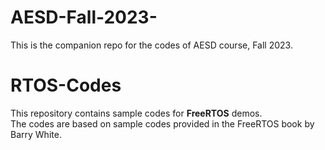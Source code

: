 # AESD-Fall-2023-
This is the companion repo for the codes of AESD course, Fall 2023.
# RTOS-Codes
This repository contains sample codes for **FreeRTOS** demos.\
The codes are based on sample codes provided in the FreeRTOS book by Barry White.

